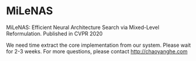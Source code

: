 # MiLeNAS
MiLeNAS: Efficient Neural Architecture Search via Mixed-Level Reformulation. Published in CVPR 2020

We need time extract the core implementation from our system. Please wait for 2-3 weeks.
For more questions, please contact http://chaoyanghe.com

